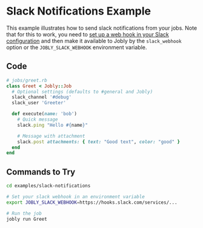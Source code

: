 # Slack Notifications Example

This example illustrates how to send slack notifications from your jobs.
Note that for this to work, you need to
[set up a web hook in your Slack configuration](https://slack.com/apps/A0F7XDUAZ-incoming-webhooks)
and then make it available to Jobly by the `slack_webhook` option or the
`JOBLY_SLACK_WEBHOOK` environment variable.

## Code

```ruby
# jobs/greet.rb
class Greet < Jobly::Job
  # Optional settings (defaults to #general and Jobly)
  slack_channel '#debug'
  slack_user 'Greeter'

  def execute(name: 'bob')
    # Quick message
    slack.ping "Hello #{name}"

    # Message with attachment
    slack.post attachments: { text: "Good text", color: "good" }
  end
end
```

## Commands to Try

```bash
cd examples/slack-notifications

# Set your slack webhook in an environment variable
export JOBLY_SLACK_WEBHOOK=https://hooks.slack.com/services/...

# Run the job
jobly run Greet
```

